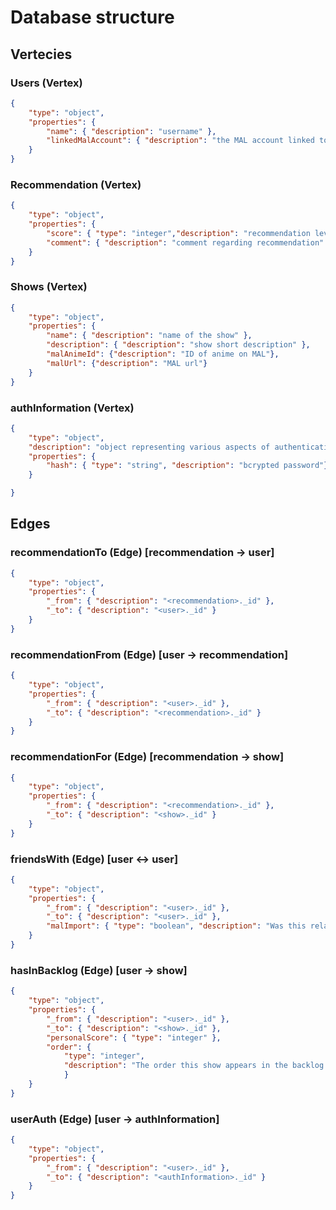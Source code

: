 # Database structure

## Vertecies

### Users (Vertex)
```json
{
    "type": "object",
    "properties": {
        "name": { "description": "username" },
        "linkedMalAccount": { "description": "the MAL account linked to this profile" } 
    }
}
```

### Recommendation (Vertex)
```json
{
    "type": "object",
    "properties": {
        "score": { "type": "integer","description": "recommendation level" }, 
        "comment": { "description": "comment regarding recommendation" }
    }
}
```
### Shows (Vertex)
```json
{
    "type": "object",
    "properties": {
        "name": { "description": "name of the show" }, 
        "description": { "description": "show short description" },
        "malAnimeId": {"description": "ID of anime on MAL"},
        "malUrl": {"description": "MAL url"}
    }
}
```

### authInformation (Vertex)
```json
{
    "type": "object",
    "description": "object representing various aspects of authentication in data",
    "properties": {
        "hash": { "type": "string", "description": "bcrypted password"}
    }

}
```

## Edges

### recommendationTo (Edge) [recommendation -> user]
```json
{
    "type": "object",
    "properties": {
        "_from": { "description": "<recommendation>._id" },
        "_to": { "description": "<user>._id" }
    }
}
```

### recommendationFrom (Edge) [user -> recommendation]
```json
{
    "type": "object",
    "properties": {
        "_from": { "description": "<user>._id" },
        "_to": { "description": "<recommendation>._id" }
    }
}
```

### recommendationFor (Edge) [recommendation -> show]
```json
{
    "type": "object",
    "properties": {
        "_from": { "description": "<recommendation>._id" },
        "_to": { "description": "<show>._id" }
    }
}
```

### friendsWith (Edge) [user <-> user]
```json
{
    "type": "object",
    "properties": {
        "_from": { "description": "<user>._id" },
        "_to": { "description": "<user>._id" },
        "malImport": { "type": "boolean", "description": "Was this relationship imported from MAL?"}
    }
}
```

### hasInBacklog (Edge) [user -> show]
```json
{
    "type": "object",
    "properties": {
        "_from": { "description": "<user>._id" },
        "_to": { "description": "<show>._id" },
        "personalScore": { "type": "integer" },
        "order": {
            "type": "integer", 
            "description": "The order this show appears in the backlog. Lowest is higher priority, undefined/null are unranked (lowest)"
            }
    }
}
```

### userAuth (Edge) [user -> authInformation]
```json
{
    "type": "object",
    "properties": {
        "_from": { "description": "<user>._id" },
        "_to": { "description": "<authInformation>._id" }
    }
}
```